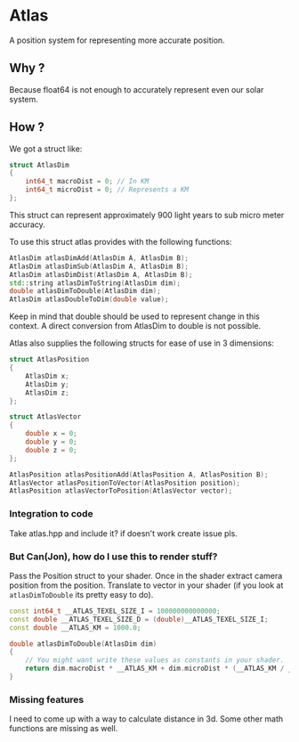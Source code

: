 # Atlas

A position system for representing more accurate position.

## Why ?

Because float64 is not enough to accurately represent even our solar system.

## How ?

We got a struct like:

```cpp
struct AtlasDim
{
    int64_t macroDist = 0; // In KM
    int64_t microDist = 0; // Represents a KM
};
```

This struct can represent approximately 900 light years to sub micro meter accuracy.

To use this struct atlas provides with the following functions:

```cpp
AtlasDim atlasDimAdd(AtlasDim A, AtlasDim B);
AtlasDim atlasDimSub(AtlasDim A, AtlasDim B);
AtlasDim atlasDimDist(AtlasDim A, AtlasDim B);
std::string atlasDimToString(AtlasDim dim);
double atlasDimToDouble(AtlasDim dim);
AtlasDim atlasDoubleToDim(double value);
```

Keep in mind that double should be used to represent change in this context. A direct conversion from AtlasDim to double is not possible.

Atlas also supplies the following structs for ease of use in 3 dimensions:

```cpp
struct AtlasPosition
{
    AtlasDim x;
    AtlasDim y;
    AtlasDim z;
};

struct AtlasVector
{
    double x = 0;
    double y = 0;
    double z = 0;
};

AtlasPosition atlasPositionAdd(AtlasPosition A, AtlasPosition B);
AtlasVector atlasPositionToVector(AtlasPosition position);
AtlasPosition atlasVectorToPosition(AtlasVector vector);
```

### Integration to code

Take atlas.hpp and include it? if doesn't work create issue pls.

### But Can(Jon), how do I use this to render stuff?

Pass the Position struct to your shader. Once in the shader extract camera position from the position. Translate to vector in your shader (if you look at `atlasDimToDouble` its pretty easy to do).

```cpp
const int64_t __ATLAS_TEXEL_SIZE_I = 100000000000000;
const double __ATLAS_TEXEL_SIZE_D = (double)__ATLAS_TEXEL_SIZE_I;
const double __ATLAS_KM = 1000.0;

double atlasDimToDouble(AtlasDim dim)
{
    // You might want write these values as constants in your shader.
    return dim.macroDist * __ATLAS_KM + dim.microDist * (__ATLAS_KM / __ATLAS_TEXEL_SIZE_D);
}
```

### Missing features

I need to come up with a way to calculate distance in 3d. Some other math functions are missing as well.
